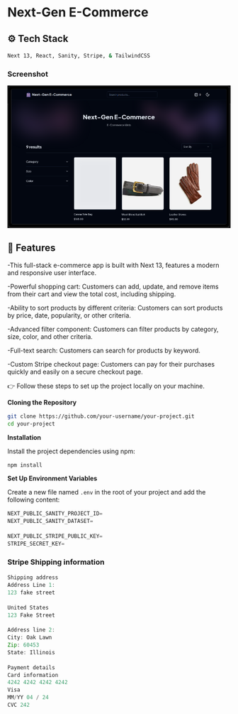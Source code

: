 # Next-Gen E-Commerce

 ## <a name="tech-stack">⚙️ Tech Stack</a>

```bash
Next 13, React, Sanity, Stripe, & TailwindCSS
```

 ### Screenshot
 <img src="https://github.com/IamShafi/Next-Gen-E-Commerce/blob/main/public/Screenshot%202023-10-31%20043000.png"/>

## <a name="features">🔋 Features</a>

-This full-stack e-commerce app is built with Next 13, features a modern and responsive user interface.

-Powerful shopping cart: Customers can add, update, and remove items from their cart and view the total cost, including shipping.

-Ability to sort products by different criteria: Customers can sort products by price, date, popularity, or other criteria.

-Advanced filter component: Customers can filter products by category, size, color, and other criteria.

-Full-text search: Customers can search for products by keyword.

-Custom Stripe checkout page: Customers can pay for their purchases quickly and easily on a secure checkout page.
<br/>


👉 Follow these steps to set up the project locally on your machine.


**Cloning the Repository**

```bash
git clone https://github.com/your-username/your-project.git
cd your-project
```

**Installation**

Install the project dependencies using npm:

```bash
npm install
```

**Set Up Environment Variables**

Create a new file named `.env` in the root of your project and add the following content:

```js
NEXT_PUBLIC_SANITY_PROJECT_ID=
NEXT_PUBLIC_SANITY_DATASET=

NEXT_PUBLIC_STRIPE_PUBLIC_KEY=
STRIPE_SECRET_KEY=
```

### Stripe Shipping information


```js
Shipping address
Address Line 1:
123 fake street

United States
123 Fake Street

Address line 2:
City: Oak Lawn
Zip: 60453
State: Illinois

Payment details
Card information
4242 4242 4242 4242
Visa
MM/YY 04 / 24
CVC 242


```

